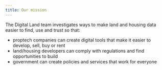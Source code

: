 ```yaml
---
title: Our mission
---
```


The Digital Land team investigates ways to make land and housing data easier to find, use and trust so that:

* proptech companies can create digital tools that make it easier to develop, sell, buy or rent
* land/housing developers can comply with regulations and find opportunities to build
* government can create policies and services that work for everyone


